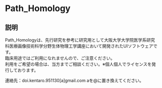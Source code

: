 # Path_Homology
## 説明
Path_Homologyは、先行研究を参考に研究用として大阪大学大学院医学系研究科医療画像技術科学分野生体物理工学講座において開発されたUIソフトウェアです。<br>
臨床用途ではご利用になれませんので、ご注意ください。<br>
利用をご希望の場合は、当方までご相談ください。※個人個人でライセンスを発行しております。

連絡先：doi.kentaro.951130[a]gmail.com aを@に置き換えてください。
